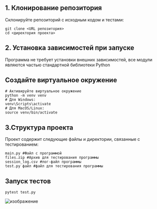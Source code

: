 ## **1. Клонирование репозитория**
Склонируйте репозиторий с исходным кодом и тестами:
```
git clone <URL репозитория>
cd <директория проекта>
```
## **2. Установка зависимостей при запуске**
Программа не требует установки внешних зависимостей, все модули являются частью стандартной библиотеки Python
## Создайте виртуальное окружение
```
# Активируйте виртуальное окружение
python -m venv venv
# Для Windows:
venv\Scripts\activate
# Для MacOS/Linux:
source venv/bin/activate
```
## **3.Структура проекта**
Проект содержит следующие файлы и директории, связанные с тестированием:
```
main.py #Файл с программой
files.zip #Архив для тестирования программы
session_log.csv #лог-файл программы
test.py файл #файл для тестирования программы
```
## **Запуск тестов**
```
pytest test.py
```
![изображение](https://github.com/user-attachments/assets/e91aa85a-23df-4220-a2c0-0433dcb6b85d)
